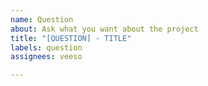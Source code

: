 ```yaml
---
name: Question
about: Ask what you want about the project
title: "[QUESTION] - TITLE"
labels: question
assignees: veeso

---
```

